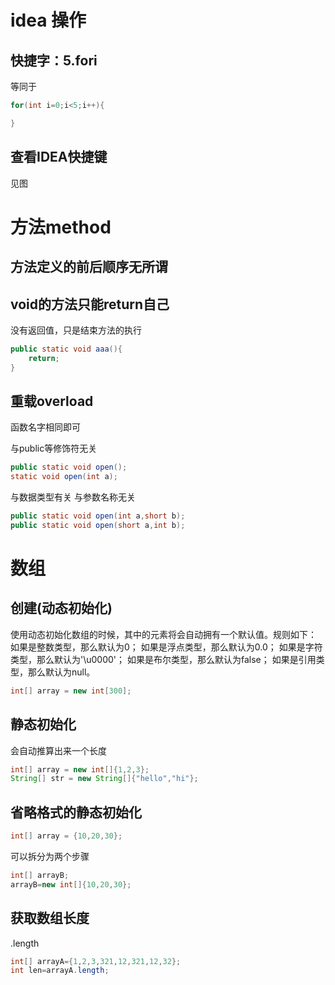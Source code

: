 # idea 操作

## 快捷字：5.fori

等同于

~~~java
for(int i=0;i<5;i++){

}
~~~

## 查看IDEA快捷键

见图



# 方法method

## 方法定义的前后顺序无所谓

## void的方法只能return自己

没有返回值，只是结束方法的执行

~~~java
public static void aaa(){
	return;
}
~~~

## 重载overload

函数名字相同即可

与public等修饰符无关

~~~java
public static void open();
static void open(int a);
~~~

与数据类型有关 与参数名称无关

~~~java
public static void open(int a,short b);
public static void open(short a,int b);
~~~





# 数组

## 创建(动态初始化)

使用动态初始化数组的时候，其中的元素将会自动拥有一个默认值。规则如下：
如果是整数类型，那么默认为0；
如果是浮点类型，那么默认为0.0；
如果是字符类型，那么默认为'\u0000'；
如果是布尔类型，那么默认为false；
如果是引用类型，那么默认为null。

~~~java
int[] array = new int[300];
~~~

## 静态初始化

会自动推算出来一个长度

~~~java
int[] array = new int[]{1,2,3};
String[] str = new String[]{"hello","hi"};
~~~

## 省略格式的静态初始化

~~~java
int[] array = {10,20,30};
~~~

可以拆分为两个步骤

~~~java
int[] arrayB;
arrayB=new int[]{10,20,30};
~~~



## 获取数组长度

.length

~~~java
int[] arrayA={1,2,3,321,12,321,12,32};
int len=arrayA.length;
~~~

